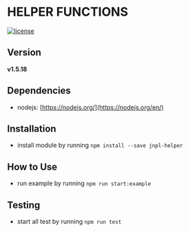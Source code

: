 # HELPER FUNCTIONS
[![license](https://img.shields.io/github/license/mashape/apistatus.svg)]()

## Version
**v1.5.18**

## Dependencies
* nodejs: [https://nodejs.org/](https://nodejs.org/en/)


## Installation
* install module by running `npm install --save jnpl-helper`


## How to Use
* run example by running `npm run start:example`


## Testing
* start all test by running `npm run test`
